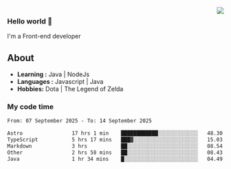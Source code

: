 <img align='right' src="https://github-readme-stats.vercel.app/api?username=jumodada&show_icons=true&theme=vue">

### Hello world 👋

I'm a Front-end developer 
    
## About
-  **Learning :** Java | NodeJs
-  **Languages :** Javascript | Java
-  **Hobbies:** Dota | The Legend of Zelda

### My code time

<!--START_SECTION:waka-->

```txt
From: 07 September 2025 - To: 14 September 2025

Astro                17 hrs 1 min    ████████████░░░░░░░░░░░░░   48.30 %
TypeScript           5 hrs 17 mins   ███▓░░░░░░░░░░░░░░░░░░░░░   15.03 %
Markdown             3 hrs           ██░░░░░░░░░░░░░░░░░░░░░░░   08.54 %
Other                2 hrs 58 mins   ██░░░░░░░░░░░░░░░░░░░░░░░   08.43 %
Java                 1 hr 34 mins    █░░░░░░░░░░░░░░░░░░░░░░░░   04.49 %
```

<!--END_SECTION:waka-->
